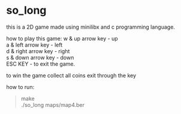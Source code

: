 # so_long

this is a 2D game made using minilibx and c programming language.

how to play this game:
w & up arrow key - up \
a & left arrow key - left \
d & right arrow key - right \
s & down arrow key - down \
ESC KEY - to exit the game. 

to win the game collect all coins exit through the key

how to run:
> make \
> ./so_long maps/map4.ber
